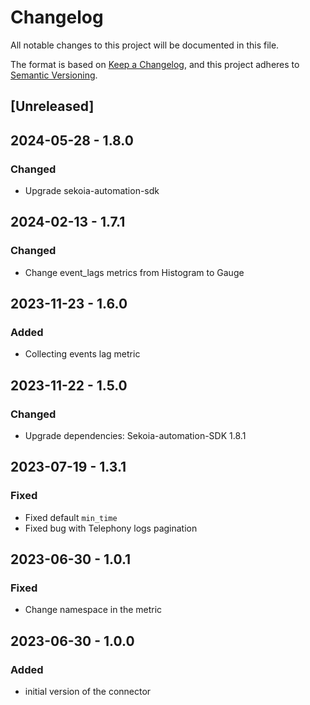 # Changelog

All notable changes to this project will be documented in this file.

The format is based on [Keep a Changelog](https://keepachangelog.com/en/1.0.0/),
and this project adheres to [Semantic Versioning](https://semver.org/spec/v2.0.0.html).

## [Unreleased]

## 2024-05-28 - 1.8.0

### Changed

- Upgrade sekoia-automation-sdk

## 2024-02-13 - 1.7.1

### Changed

- Change event_lags metrics from Histogram to Gauge

## 2023-11-23 - 1.6.0

### Added

- Collecting events lag metric

## 2023-11-22 - 1.5.0

### Changed

- Upgrade dependencies: Sekoia-automation-SDK 1.8.1

## 2023-07-19 - 1.3.1

### Fixed

- Fixed default `min_time`
- Fixed bug with Telephony logs pagination

## 2023-06-30 - 1.0.1

### Fixed

- Change namespace in the metric

## 2023-06-30 - 1.0.0

### Added

- initial version of the connector
